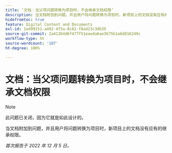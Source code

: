 ```yaml
---
title: ‘文档：当父项问题转换为项目时，不会继承文档权限’
description: 当文档附加到问题，并且用户将问题转换为项目时，新项目上的文档没有应有的继承权限。
hidefromtoc: true
feature: Digital Content and Documents
exl-id: 1ed99151-a492-4f5a-8c82-f8ad23c3db35
source-git-commit: 2a41264d6f477f51eaeda6ae3675b1a6d816249c
workflow-type: ht
source-wordcount: '107'
ht-degree: 100%

---
```


# 文档：当父项问题转换为项目时，不会继承文档权限

>[!NOTE]
>
>此问题已关闭，因为它就是如此设计的。

<!--This issue is on both WF and WFP TOCs-->

当文档附加到问题，并且用户将问题转换为项目时，新项目上的文档没有应有的继承权限。

_首次报告于 2022 年 12 月 5 日。_
